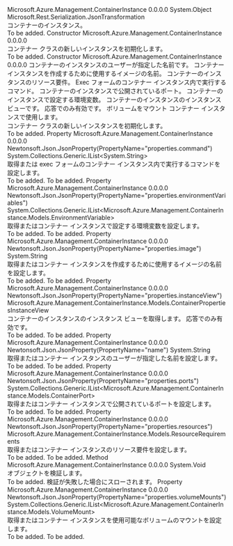 <Type Name="Container" FullName="Microsoft.Azure.Management.ContainerInstance.Models.Container">
  <TypeSignature Language="C#" Value="public class Container" />
  <TypeSignature Language="ILAsm" Value=".class public auto ansi beforefieldinit Container extends System.Object" />
  <TypeSignature Language="DocId" Value="T:Microsoft.Azure.Management.ContainerInstance.Models.Container" />
  <TypeSignature Language="VB.NET" Value="Public Class Container" />
  <TypeSignature Language="F#" Value="type Container = class" />
  <AssemblyInfo>
    <AssemblyName>Microsoft.Azure.Management.ContainerInstance</AssemblyName>
    <AssemblyVersion>0.0.0.0</AssemblyVersion>
  </AssemblyInfo>
  <Base>
    <BaseTypeName>System.Object</BaseTypeName>
  </Base>
  <Interfaces />
  <Attributes>
    <Attribute>
      <AttributeName>Microsoft.Rest.Serialization.JsonTransformation</AttributeName>
    </Attribute>
  </Attributes>
  <Docs>
    <summary>
            コンテナーのインスタンス。
            </summary>
    <remarks>To be added.</remarks>
  </Docs>
  <Members>
    <Member MemberName=".ctor">
      <MemberSignature Language="C#" Value="public Container ();" />
      <MemberSignature Language="ILAsm" Value=".method public hidebysig specialname rtspecialname instance void .ctor() cil managed" />
      <MemberSignature Language="DocId" Value="M:Microsoft.Azure.Management.ContainerInstance.Models.Container.#ctor" />
      <MemberSignature Language="VB.NET" Value="Public Sub New ()" />
      <MemberType>Constructor</MemberType>
      <AssemblyInfo>
        <AssemblyName>Microsoft.Azure.Management.ContainerInstance</AssemblyName>
        <AssemblyVersion>0.0.0.0</AssemblyVersion>
      </AssemblyInfo>
      <Parameters />
      <Docs>
        <summary>
            コンテナー クラスの新しいインスタンスを初期化します。
            </summary>
        <remarks>To be added.</remarks>
      </Docs>
    </Member>
    <Member MemberName=".ctor">
      <MemberSignature Language="C#" Value="public Container (string name, string image, Microsoft.Azure.Management.ContainerInstance.Models.ResourceRequirements resources, System.Collections.Generic.IList&lt;string&gt; command = null, System.Collections.Generic.IList&lt;Microsoft.Azure.Management.ContainerInstance.Models.ContainerPort&gt; ports = null, System.Collections.Generic.IList&lt;Microsoft.Azure.Management.ContainerInstance.Models.EnvironmentVariable&gt; environmentVariables = null, Microsoft.Azure.Management.ContainerInstance.Models.ContainerPropertiesInstanceView instanceView = null, System.Collections.Generic.IList&lt;Microsoft.Azure.Management.ContainerInstance.Models.VolumeMount&gt; volumeMounts = null);" />
      <MemberSignature Language="ILAsm" Value=".method public hidebysig specialname rtspecialname instance void .ctor(string name, string image, class Microsoft.Azure.Management.ContainerInstance.Models.ResourceRequirements resources, class System.Collections.Generic.IList`1&lt;string&gt; command, class System.Collections.Generic.IList`1&lt;class Microsoft.Azure.Management.ContainerInstance.Models.ContainerPort&gt; ports, class System.Collections.Generic.IList`1&lt;class Microsoft.Azure.Management.ContainerInstance.Models.EnvironmentVariable&gt; environmentVariables, class Microsoft.Azure.Management.ContainerInstance.Models.ContainerPropertiesInstanceView instanceView, class System.Collections.Generic.IList`1&lt;class Microsoft.Azure.Management.ContainerInstance.Models.VolumeMount&gt; volumeMounts) cil managed" />
      <MemberSignature Language="DocId" Value="M:Microsoft.Azure.Management.ContainerInstance.Models.Container.#ctor(System.String,System.String,Microsoft.Azure.Management.ContainerInstance.Models.ResourceRequirements,System.Collections.Generic.IList{System.String},System.Collections.Generic.IList{Microsoft.Azure.Management.ContainerInstance.Models.ContainerPort},System.Collections.Generic.IList{Microsoft.Azure.Management.ContainerInstance.Models.EnvironmentVariable},Microsoft.Azure.Management.ContainerInstance.Models.ContainerPropertiesInstanceView,System.Collections.Generic.IList{Microsoft.Azure.Management.ContainerInstance.Models.VolumeMount})" />
      <MemberSignature Language="VB.NET" Value="Public Sub New (name As String, image As String, resources As ResourceRequirements, Optional command As IList(Of String) = null, Optional ports As IList(Of ContainerPort) = null, Optional environmentVariables As IList(Of EnvironmentVariable) = null, Optional instanceView As ContainerPropertiesInstanceView = null, Optional volumeMounts As IList(Of VolumeMount) = null)" />
      <MemberSignature Language="F#" Value="new Microsoft.Azure.Management.ContainerInstance.Models.Container : string * string * Microsoft.Azure.Management.ContainerInstance.Models.ResourceRequirements * System.Collections.Generic.IList&lt;string&gt; * System.Collections.Generic.IList&lt;Microsoft.Azure.Management.ContainerInstance.Models.ContainerPort&gt; * System.Collections.Generic.IList&lt;Microsoft.Azure.Management.ContainerInstance.Models.EnvironmentVariable&gt; * Microsoft.Azure.Management.ContainerInstance.Models.ContainerPropertiesInstanceView * System.Collections.Generic.IList&lt;Microsoft.Azure.Management.ContainerInstance.Models.VolumeMount&gt; -&gt; Microsoft.Azure.Management.ContainerInstance.Models.Container" Usage="new Microsoft.Azure.Management.ContainerInstance.Models.Container (name, image, resources, command, ports, environmentVariables, instanceView, volumeMounts)" />
      <MemberType>Constructor</MemberType>
      <AssemblyInfo>
        <AssemblyName>Microsoft.Azure.Management.ContainerInstance</AssemblyName>
        <AssemblyVersion>0.0.0.0</AssemblyVersion>
      </AssemblyInfo>
      <Parameters>
        <Parameter Name="name" Type="System.String" />
        <Parameter Name="image" Type="System.String" />
        <Parameter Name="resources" Type="Microsoft.Azure.Management.ContainerInstance.Models.ResourceRequirements" />
        <Parameter Name="command" Type="System.Collections.Generic.IList&lt;System.String&gt;" />
        <Parameter Name="ports" Type="System.Collections.Generic.IList&lt;Microsoft.Azure.Management.ContainerInstance.Models.ContainerPort&gt;" />
        <Parameter Name="environmentVariables" Type="System.Collections.Generic.IList&lt;Microsoft.Azure.Management.ContainerInstance.Models.EnvironmentVariable&gt;" />
        <Parameter Name="instanceView" Type="Microsoft.Azure.Management.ContainerInstance.Models.ContainerPropertiesInstanceView" />
        <Parameter Name="volumeMounts" Type="System.Collections.Generic.IList&lt;Microsoft.Azure.Management.ContainerInstance.Models.VolumeMount&gt;" />
      </Parameters>
      <Docs>
        <param name="name">コンテナーのインスタンスのユーザーが指定した名前です。</param>
        <param name="image">コンテナー インスタンスを作成するために使用するイメージの名前。</param>
        <param name="resources">コンテナーのインスタンスのリソース要件。</param>
        <param name="command">Exec フォームのコンテナー インスタンス内で実行するコマンド。</param>
        <param name="ports">コンテナーのインスタンスで公開されているポート。</param>
        <param name="environmentVariables">コンテナーのインスタンスで設定する環境変数。</param>
        <param name="instanceView">コンテナーのインスタンスのインスタンス ビューです。 応答でのみ有効です。</param>
        <param name="volumeMounts">ボリュームをマウント コンテナー インスタンスで使用します。</param>
        <summary>
            コンテナー クラスの新しいインスタンスを初期化します。
            </summary>
        <remarks>To be added.</remarks>
      </Docs>
    </Member>
    <Member MemberName="Command">
      <MemberSignature Language="C#" Value="public System.Collections.Generic.IList&lt;string&gt; Command { get; set; }" />
      <MemberSignature Language="ILAsm" Value=".property instance class System.Collections.Generic.IList`1&lt;string&gt; Command" />
      <MemberSignature Language="DocId" Value="P:Microsoft.Azure.Management.ContainerInstance.Models.Container.Command" />
      <MemberSignature Language="VB.NET" Value="Public Property Command As IList(Of String)" />
      <MemberSignature Language="F#" Value="member this.Command : System.Collections.Generic.IList&lt;string&gt; with get, set" Usage="Microsoft.Azure.Management.ContainerInstance.Models.Container.Command" />
      <MemberType>Property</MemberType>
      <AssemblyInfo>
        <AssemblyName>Microsoft.Azure.Management.ContainerInstance</AssemblyName>
        <AssemblyVersion>0.0.0.0</AssemblyVersion>
      </AssemblyInfo>
      <Attributes>
        <Attribute>
          <AttributeName>Newtonsoft.Json.JsonProperty(PropertyName="properties.command")</AttributeName>
        </Attribute>
      </Attributes>
      <ReturnValue>
        <ReturnType>System.Collections.Generic.IList&lt;System.String&gt;</ReturnType>
      </ReturnValue>
      <Docs>
        <summary>
            取得または exec フォームのコンテナー インスタンス内で実行するコマンドを設定します。
            </summary>
        <value>To be added.</value>
        <remarks>To be added.</remarks>
      </Docs>
    </Member>
    <Member MemberName="EnvironmentVariables">
      <MemberSignature Language="C#" Value="public System.Collections.Generic.IList&lt;Microsoft.Azure.Management.ContainerInstance.Models.EnvironmentVariable&gt; EnvironmentVariables { get; set; }" />
      <MemberSignature Language="ILAsm" Value=".property instance class System.Collections.Generic.IList`1&lt;class Microsoft.Azure.Management.ContainerInstance.Models.EnvironmentVariable&gt; EnvironmentVariables" />
      <MemberSignature Language="DocId" Value="P:Microsoft.Azure.Management.ContainerInstance.Models.Container.EnvironmentVariables" />
      <MemberSignature Language="VB.NET" Value="Public Property EnvironmentVariables As IList(Of EnvironmentVariable)" />
      <MemberSignature Language="F#" Value="member this.EnvironmentVariables : System.Collections.Generic.IList&lt;Microsoft.Azure.Management.ContainerInstance.Models.EnvironmentVariable&gt; with get, set" Usage="Microsoft.Azure.Management.ContainerInstance.Models.Container.EnvironmentVariables" />
      <MemberType>Property</MemberType>
      <AssemblyInfo>
        <AssemblyName>Microsoft.Azure.Management.ContainerInstance</AssemblyName>
        <AssemblyVersion>0.0.0.0</AssemblyVersion>
      </AssemblyInfo>
      <Attributes>
        <Attribute>
          <AttributeName>Newtonsoft.Json.JsonProperty(PropertyName="properties.environmentVariables")</AttributeName>
        </Attribute>
      </Attributes>
      <ReturnValue>
        <ReturnType>System.Collections.Generic.IList&lt;Microsoft.Azure.Management.ContainerInstance.Models.EnvironmentVariable&gt;</ReturnType>
      </ReturnValue>
      <Docs>
        <summary>
            取得またはコンテナー インスタンスで設定する環境変数を設定します。
            </summary>
        <value>To be added.</value>
        <remarks>To be added.</remarks>
      </Docs>
    </Member>
    <Member MemberName="Image">
      <MemberSignature Language="C#" Value="public string Image { get; set; }" />
      <MemberSignature Language="ILAsm" Value=".property instance string Image" />
      <MemberSignature Language="DocId" Value="P:Microsoft.Azure.Management.ContainerInstance.Models.Container.Image" />
      <MemberSignature Language="VB.NET" Value="Public Property Image As String" />
      <MemberSignature Language="F#" Value="member this.Image : string with get, set" Usage="Microsoft.Azure.Management.ContainerInstance.Models.Container.Image" />
      <MemberType>Property</MemberType>
      <AssemblyInfo>
        <AssemblyName>Microsoft.Azure.Management.ContainerInstance</AssemblyName>
        <AssemblyVersion>0.0.0.0</AssemblyVersion>
      </AssemblyInfo>
      <Attributes>
        <Attribute>
          <AttributeName>Newtonsoft.Json.JsonProperty(PropertyName="properties.image")</AttributeName>
        </Attribute>
      </Attributes>
      <ReturnValue>
        <ReturnType>System.String</ReturnType>
      </ReturnValue>
      <Docs>
        <summary>
            取得またはコンテナー インスタンスを作成するために使用するイメージの名前を設定します。
            </summary>
        <value>To be added.</value>
        <remarks>To be added.</remarks>
      </Docs>
    </Member>
    <Member MemberName="InstanceView">
      <MemberSignature Language="C#" Value="public Microsoft.Azure.Management.ContainerInstance.Models.ContainerPropertiesInstanceView InstanceView { get; }" />
      <MemberSignature Language="ILAsm" Value=".property instance class Microsoft.Azure.Management.ContainerInstance.Models.ContainerPropertiesInstanceView InstanceView" />
      <MemberSignature Language="DocId" Value="P:Microsoft.Azure.Management.ContainerInstance.Models.Container.InstanceView" />
      <MemberSignature Language="VB.NET" Value="Public ReadOnly Property InstanceView As ContainerPropertiesInstanceView" />
      <MemberSignature Language="F#" Value="member this.InstanceView : Microsoft.Azure.Management.ContainerInstance.Models.ContainerPropertiesInstanceView" Usage="Microsoft.Azure.Management.ContainerInstance.Models.Container.InstanceView" />
      <MemberType>Property</MemberType>
      <AssemblyInfo>
        <AssemblyName>Microsoft.Azure.Management.ContainerInstance</AssemblyName>
        <AssemblyVersion>0.0.0.0</AssemblyVersion>
      </AssemblyInfo>
      <Attributes>
        <Attribute>
          <AttributeName>Newtonsoft.Json.JsonProperty(PropertyName="properties.instanceView")</AttributeName>
        </Attribute>
      </Attributes>
      <ReturnValue>
        <ReturnType>Microsoft.Azure.Management.ContainerInstance.Models.ContainerPropertiesInstanceView</ReturnType>
      </ReturnValue>
      <Docs>
        <summary>
            コンテナーのインスタンスのインスタンス ビューを取得します。 応答でのみ有効です。
            </summary>
        <value>To be added.</value>
        <remarks>To be added.</remarks>
      </Docs>
    </Member>
    <Member MemberName="Name">
      <MemberSignature Language="C#" Value="public string Name { get; set; }" />
      <MemberSignature Language="ILAsm" Value=".property instance string Name" />
      <MemberSignature Language="DocId" Value="P:Microsoft.Azure.Management.ContainerInstance.Models.Container.Name" />
      <MemberSignature Language="VB.NET" Value="Public Property Name As String" />
      <MemberSignature Language="F#" Value="member this.Name : string with get, set" Usage="Microsoft.Azure.Management.ContainerInstance.Models.Container.Name" />
      <MemberType>Property</MemberType>
      <AssemblyInfo>
        <AssemblyName>Microsoft.Azure.Management.ContainerInstance</AssemblyName>
        <AssemblyVersion>0.0.0.0</AssemblyVersion>
      </AssemblyInfo>
      <Attributes>
        <Attribute>
          <AttributeName>Newtonsoft.Json.JsonProperty(PropertyName="name")</AttributeName>
        </Attribute>
      </Attributes>
      <ReturnValue>
        <ReturnType>System.String</ReturnType>
      </ReturnValue>
      <Docs>
        <summary>
            取得またはコンテナー インスタンスのユーザーが指定した名前を設定します。
            </summary>
        <value>To be added.</value>
        <remarks>To be added.</remarks>
      </Docs>
    </Member>
    <Member MemberName="Ports">
      <MemberSignature Language="C#" Value="public System.Collections.Generic.IList&lt;Microsoft.Azure.Management.ContainerInstance.Models.ContainerPort&gt; Ports { get; set; }" />
      <MemberSignature Language="ILAsm" Value=".property instance class System.Collections.Generic.IList`1&lt;class Microsoft.Azure.Management.ContainerInstance.Models.ContainerPort&gt; Ports" />
      <MemberSignature Language="DocId" Value="P:Microsoft.Azure.Management.ContainerInstance.Models.Container.Ports" />
      <MemberSignature Language="VB.NET" Value="Public Property Ports As IList(Of ContainerPort)" />
      <MemberSignature Language="F#" Value="member this.Ports : System.Collections.Generic.IList&lt;Microsoft.Azure.Management.ContainerInstance.Models.ContainerPort&gt; with get, set" Usage="Microsoft.Azure.Management.ContainerInstance.Models.Container.Ports" />
      <MemberType>Property</MemberType>
      <AssemblyInfo>
        <AssemblyName>Microsoft.Azure.Management.ContainerInstance</AssemblyName>
        <AssemblyVersion>0.0.0.0</AssemblyVersion>
      </AssemblyInfo>
      <Attributes>
        <Attribute>
          <AttributeName>Newtonsoft.Json.JsonProperty(PropertyName="properties.ports")</AttributeName>
        </Attribute>
      </Attributes>
      <ReturnValue>
        <ReturnType>System.Collections.Generic.IList&lt;Microsoft.Azure.Management.ContainerInstance.Models.ContainerPort&gt;</ReturnType>
      </ReturnValue>
      <Docs>
        <summary>
            取得またはコンテナー インスタンスで公開されているポートを設定します。
            </summary>
        <value>To be added.</value>
        <remarks>To be added.</remarks>
      </Docs>
    </Member>
    <Member MemberName="Resources">
      <MemberSignature Language="C#" Value="public Microsoft.Azure.Management.ContainerInstance.Models.ResourceRequirements Resources { get; set; }" />
      <MemberSignature Language="ILAsm" Value=".property instance class Microsoft.Azure.Management.ContainerInstance.Models.ResourceRequirements Resources" />
      <MemberSignature Language="DocId" Value="P:Microsoft.Azure.Management.ContainerInstance.Models.Container.Resources" />
      <MemberSignature Language="VB.NET" Value="Public Property Resources As ResourceRequirements" />
      <MemberSignature Language="F#" Value="member this.Resources : Microsoft.Azure.Management.ContainerInstance.Models.ResourceRequirements with get, set" Usage="Microsoft.Azure.Management.ContainerInstance.Models.Container.Resources" />
      <MemberType>Property</MemberType>
      <AssemblyInfo>
        <AssemblyName>Microsoft.Azure.Management.ContainerInstance</AssemblyName>
        <AssemblyVersion>0.0.0.0</AssemblyVersion>
      </AssemblyInfo>
      <Attributes>
        <Attribute>
          <AttributeName>Newtonsoft.Json.JsonProperty(PropertyName="properties.resources")</AttributeName>
        </Attribute>
      </Attributes>
      <ReturnValue>
        <ReturnType>Microsoft.Azure.Management.ContainerInstance.Models.ResourceRequirements</ReturnType>
      </ReturnValue>
      <Docs>
        <summary>
            取得またはコンテナー インスタンスのリソース要件を設定します。
            </summary>
        <value>To be added.</value>
        <remarks>To be added.</remarks>
      </Docs>
    </Member>
    <Member MemberName="Validate">
      <MemberSignature Language="C#" Value="public virtual void Validate ();" />
      <MemberSignature Language="ILAsm" Value=".method public hidebysig newslot virtual instance void Validate() cil managed" />
      <MemberSignature Language="DocId" Value="M:Microsoft.Azure.Management.ContainerInstance.Models.Container.Validate" />
      <MemberSignature Language="VB.NET" Value="Public Overridable Sub Validate ()" />
      <MemberSignature Language="F#" Value="abstract member Validate : unit -&gt; unit&#xA;override this.Validate : unit -&gt; unit" Usage="container.Validate " />
      <MemberType>Method</MemberType>
      <AssemblyInfo>
        <AssemblyName>Microsoft.Azure.Management.ContainerInstance</AssemblyName>
        <AssemblyVersion>0.0.0.0</AssemblyVersion>
      </AssemblyInfo>
      <ReturnValue>
        <ReturnType>System.Void</ReturnType>
      </ReturnValue>
      <Parameters />
      <Docs>
        <summary>
            オブジェクトを検証します。
            </summary>
        <remarks>To be added.</remarks>
        <exception cref="T:Microsoft.Rest.ValidationException">
            検証が失敗した場合にスローされます。
            </exception>
      </Docs>
    </Member>
    <Member MemberName="VolumeMounts">
      <MemberSignature Language="C#" Value="public System.Collections.Generic.IList&lt;Microsoft.Azure.Management.ContainerInstance.Models.VolumeMount&gt; VolumeMounts { get; set; }" />
      <MemberSignature Language="ILAsm" Value=".property instance class System.Collections.Generic.IList`1&lt;class Microsoft.Azure.Management.ContainerInstance.Models.VolumeMount&gt; VolumeMounts" />
      <MemberSignature Language="DocId" Value="P:Microsoft.Azure.Management.ContainerInstance.Models.Container.VolumeMounts" />
      <MemberSignature Language="VB.NET" Value="Public Property VolumeMounts As IList(Of VolumeMount)" />
      <MemberSignature Language="F#" Value="member this.VolumeMounts : System.Collections.Generic.IList&lt;Microsoft.Azure.Management.ContainerInstance.Models.VolumeMount&gt; with get, set" Usage="Microsoft.Azure.Management.ContainerInstance.Models.Container.VolumeMounts" />
      <MemberType>Property</MemberType>
      <AssemblyInfo>
        <AssemblyName>Microsoft.Azure.Management.ContainerInstance</AssemblyName>
        <AssemblyVersion>0.0.0.0</AssemblyVersion>
      </AssemblyInfo>
      <Attributes>
        <Attribute>
          <AttributeName>Newtonsoft.Json.JsonProperty(PropertyName="properties.volumeMounts")</AttributeName>
        </Attribute>
      </Attributes>
      <ReturnValue>
        <ReturnType>System.Collections.Generic.IList&lt;Microsoft.Azure.Management.ContainerInstance.Models.VolumeMount&gt;</ReturnType>
      </ReturnValue>
      <Docs>
        <summary>
            取得またはコンテナー インスタンスを使用可能なボリュームのマウントを設定します。
            </summary>
        <value>To be added.</value>
        <remarks>To be added.</remarks>
      </Docs>
    </Member>
  </Members>
</Type>